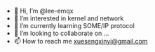 - 👋 Hi, I’m @lee-emqx
- 👀 I’m interested in kernel and network
- 🌱 I’m currently learning SOME/IP protocol
- 💞️ I’m looking to collaborate on ...
- 📫 How to reach me xuesengxinyi@gmail.com

<!---
lee-emqx/lee-emqx is a ✨ special ✨ repository because its `README.md` (this file) appears on your GitHub profile.
You can click the Preview link to take a look at your changes.
--->
